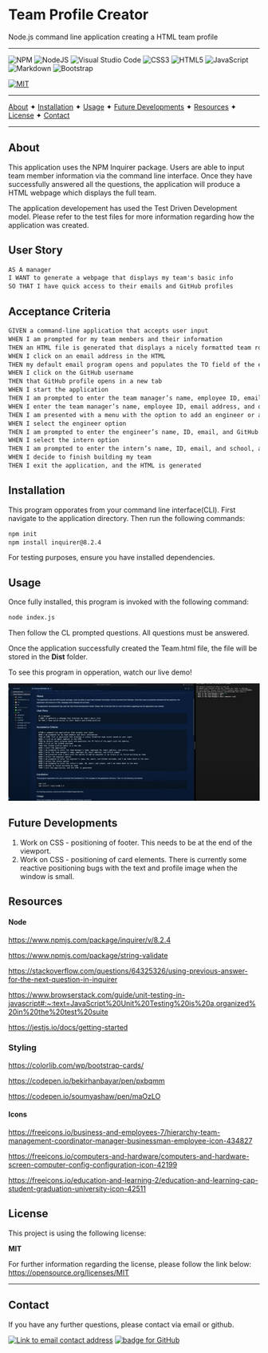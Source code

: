 # Team Profile Creator
Node.js command line application creating a HTML team profile

----------------------------------------------------------------

![NPM](https://img.shields.io/badge/NPM-%23000000.svg?style=for-the-badge&logo=npm&logoColor=white) ![NodeJS](https://img.shields.io/badge/node.js-6DA55F?style=for-the-badge&logo=node.js&logoColor=white) ![Visual Studio Code](https://img.shields.io/badge/Visual%20Studio%20Code-0078d7.svg?style=for-the-badge&logo=visual-studio-code&logoColor=white)   ![CSS3](https://img.shields.io/badge/css3-%231572B6.svg?style=for-the-badge&logo=css3&logoColor=white)  ![HTML5](https://img.shields.io/badge/html5-%23E34F26.svg?style=for-the-badge&logo=html5&logoColor=white)   ![JavaScript](https://img.shields.io/badge/javascript-%23323330.svg?style=for-the-badge&logo=javascript&logoColor=%23F7DF1E)   ![Markdown](https://img.shields.io/badge/markdown-%23000000.svg?style=for-the-badge&logo=markdown&logoColor=white) ![Bootstrap](https://img.shields.io/badge/bootstrap-%23563D7C.svg?style=for-the-badge&logo=bootstrap&logoColor=white)



[![MIT](https://img.shields.io/badge/License-MIT-yellow?style=for-the-badge)](https://opensource.org/licenses/MIT)

----------------------------------------------------------------

[About](#about)  ✦  [Installation](#installation)  ✦  [Usage](#usage)  ✦  [Future Developments](#future-developments)  ✦  [Resources](#resources)  ✦  [License](#license)  ✦  [Contact](#contact)

----------------------------------------------------------------

## About
This application uses the NPM Inquirer package. Users are able to input team member information via the command line interface. Once they have successfully answered all the questions, the application will produce a HTML webpage  which displays the full team. 

The application developement has used the Test Driven Development model. Please refer to the test files for more information regarding how the application was created. 

## User Story
```md
AS A manager
I WANT to generate a webpage that displays my team's basic info
SO THAT I have quick access to their emails and GitHub profiles
```

## Acceptance Criteria
```md
GIVEN a command-line application that accepts user input
WHEN I am prompted for my team members and their information
THEN an HTML file is generated that displays a nicely formatted team roster based on user input
WHEN I click on an email address in the HTML
THEN my default email program opens and populates the TO field of the email with the address
WHEN I click on the GitHub username
THEN that GitHub profile opens in a new tab
WHEN I start the application
THEN I am prompted to enter the team manager’s name, employee ID, email address, and office number
WHEN I enter the team manager’s name, employee ID, email address, and office number
THEN I am presented with a menu with the option to add an engineer or an intern or to finish building my team
WHEN I select the engineer option
THEN I am prompted to enter the engineer’s name, ID, email, and GitHub username, and I am taken back to the menu
WHEN I select the intern option
THEN I am prompted to enter the intern’s name, ID, email, and school, and I am taken back to the menu
WHEN I decide to finish building my team
THEN I exit the application, and the HTML is generated
```

## Installation
This program opporates from your command line interface(CLI). First navigate to the application directory. Then run the following commands:

```bash
npm init
npm install inquirer@8.2.4
```
For testing purposes, ensure you have installed dependencies.

## Usage
Once fully installed, this program is invoked with the following command:
```bash
node index.js
```

Then follow the CL prompted questions. All questions must be answered. 


Once the application successfully created the Team.html file, the file will be stored in the **Dist** folder.

To see this program in opperation, watch our live demo!

[![Youtube screen grab of live demo recording.](./public/img/team-profile-creator-live-demo-1.png)](https://youtu.be/iRamqyVmG2U)

<!-- Live demo of test files is also available: -->
<!-- [![Youtube screen grab of live demo recording.](Develop/assets/img/youtube-screengrab.png)](https://youtu.be/iRamqyVmG2U) -->



## Future Developments
1. Work on CSS - positioning of footer. This needs to be at the end of the viewport.
2. Work on CSS - positioning of card elements. There is currently some reactive positioning bugs with the text and profile image when the window is small. 

## Resources
#### Node
https://www.npmjs.com/package/inquirer/v/8.2.4

https://www.npmjs.com/package/string-validate

https://stackoverflow.com/questions/64325326/using-previous-answer-for-the-next-question-in-inquirer

https://www.browserstack.com/guide/unit-testing-in-javascript#:~:text=JavaScript%20Unit%20Testing%20is%20a,organized%20in%20the%20test%20suite

https://jestjs.io/docs/getting-started



### Styling
https://colorlib.com/wp/bootstrap-cards/

https://codepen.io/bekirhanbayar/pen/pxbqmm

https://codepen.io/soumyashaw/pen/maOzLO

#### Icons
https://freeicons.io/business-and-employees-7/hierarchy-team-management-coordinator-manager-businessman-employee-icon-434827
                          
https://freeicons.io/computers-and-hardware/computers-and-hardware-screen-computer-config-configuration-icon-42199
                               
https://freeicons.io/education-and-learning-2/education-and-learning-cap-student-graduation-university-icon-42511


                                

## License
This project is using the following license:

**MIT**

For further information regarding the license, please follow the link below:
 https://opensource.org/licenses/MIT

----------------------------------------------------------------

## Contact 
If you have any further questions, please contact via email or github.

<a href="mailto:caoimhejyoti@gmail.com"><img alt="Link to email contact address" src="https://img.shields.io/badge/email-D14836?style=for-the-badge" target="_blank" /></a>  <a href="https://github.com/caoimhejyoti"><img alt="badge for GitHub" src="https://img.shields.io/badge/github-%23121011.svg?style=for-the-badge&logo=github&logoColor=white" target="_blank" /></a>